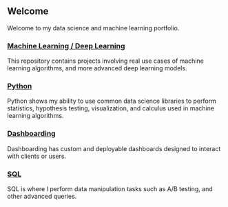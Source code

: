 ## Welcome

Welcome to my data science and machine learning portfolio.

### [Machine Learning / Deep Learning](https://nwoodr94.github.io/machine-learning/)
This repository contains projects involving real use cases of machine learning algorithms, and more advanced deep learning models.

### [Python](https://github.com/nwoodr94/python-projects#python-projects)
Python shows my ability to use common data science libraries to perform statistics, hypothesis testing, visualization, and calculus used in machine learning algorithms.

### [Dashboarding](https://github.com/nwoodr94/dashboards#dashboards)
Dashboarding has custom and deployable dashboards designed to interact with clients or users.

### [SQL](https://github.com/nwoodr94/sql-projects#sql-projects)
SQL is where I perform data manipulation tasks such as A/B testing, and other advanced queries.
